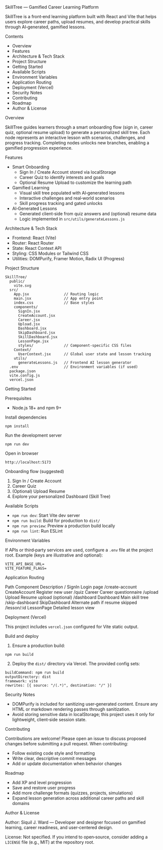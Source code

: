 SkillTree — Gamified Career Learning Platform

SkillTree is a front‑end learning platform built with React and Vite that helps users explore career paths, upload resumes, and develop practical skills through AI‑generated, gamified lessons.

Contents

- Overview
- Features
- Architecture & Tech Stack
- Project Structure
- Getting Started
- Available Scripts
- Environment Variables
- Application Routing
- Deployment (Vercel)
- Security Notes
- Contributing
- Roadmap
- Author & License

Overview

SkillTree guides learners through a smart onboarding flow (sign in, career quiz, optional resume upload) to generate a personalized skill tree. Each node represents an interactive lesson with scenarios, challenges, and progress tracking. Completing nodes unlocks new branches, enabling a gamified progression experience.

Features

- Smart Onboarding
  - Sign In / Create Account stored via localStorage
  - Career Quiz to identify interests and goals
  - Optional Resume Upload to customize the learning path
- Gamified Learning
  - Visual skill tree populated with AI‑generated lessons
  - Interactive challenges and real‑world scenarios
  - Skill progress tracking and gated unlocks
- AI‑Generated Lessons
  - Generated client‑side from quiz answers and (optional) resume data
  - Logic implemented in `src/utils/generateLessons.js`

Architecture & Tech Stack

- Frontend: React (Vite)
- Router: React Router
- State: React Context API
- Styling: CSS Modules or Tailwind CSS
- Utilities: DOMPurify, Framer Motion, Radix UI (Progress)

Project Structure

```
SkillTree/
  public/
    vite.svg
  src/
    App.jsx                // Routing logic
    main.jsx               // App entry point
    index.css              // Base styles
    components/
      SignIn.jsx
      CreateAccount.jsx
      Career.jsx
      Upload.jsx
      Dashboard.jsx
      SkipDashboard.jsx
      SkillDashboard.jsx
      LessonPage.jsx
      styles/              // Component-specific CSS files
    Context/
      UserContext.jsx      // Global user state and lesson tracking
    utils/
      generateLessons.js   // Frontend AI lesson generator
  .env                     // Environment variables (if used)
  package.json
  vite.config.js
  vercel.json
```

Getting Started

Prerequisites

- Node.js 18+ and npm 9+

Install dependencies

```
npm install
```

Run the development server

```
npm run dev
```

Open in browser

```
http://localhost:5173
```

Onboarding flow (suggested)

1. Sign In / Create Account
2. Career Quiz
3. (Optional) Upload Resume
4. Explore your personalized Dashboard (Skill Tree)

Available Scripts

- `npm run dev`: Start Vite dev server
- `npm run build`: Build for production to `dist/`
- `npm run preview`: Preview a production build locally
- `npm run lint`: Run ESLint

Environment Variables

If APIs or third‑party services are used, configure a `.env` file at the project root. Example (keys are illustrative and optional):

```
VITE_API_BASE_URL=
VITE_FEATURE_FLAGS=
```

Application Routing

Path	Component	Description
/	SignIn	Login page
/create-account	CreateAccount	Register new user
/quiz	Career	Career questionnaire
/upload	Upload	Resume upload (optional)
/dashboard	Dashboard	Main skill tree
/skip-dashboard	SkipDashboard	Alternate path if resume skipped
/lesson/:id	LessonPage	Detailed lesson view

Deployment (Vercel)

This project includes `vercel.json` configured for Vite static output.

Build and deploy

1. Ensure a production build:

```
npm run build
```

2. Deploy the `dist/` directory via Vercel. The provided config sets:

```
buildCommand: npm run build
outputDirectory: dist
framework: vite
rewrites: [{ source: "/(.*)", destination: "/" }]
```

Security Notes

- DOMPurify is included for sanitizing user‑generated content. Ensure any HTML or markdown rendering passes through sanitization.
- Avoid storing sensitive data in localStorage; this project uses it only for lightweight, client‑side session state.

Contributing

Contributions are welcome! Please open an issue to discuss proposed changes before submitting a pull request. When contributing:

- Follow existing code style and formatting
- Write clear, descriptive commit messages
- Add or update documentation when behavior changes

Roadmap

- Add XP and level progression
- Save and restore user progress
- Add more challenge formats (quizzes, projects, simulations)
- Expand lesson generation across additional career paths and skill domains

Author & License

Author: Siquil J. Ward — Developer and designer focused on gamified learning, career readiness, and user‑centered design.

License: Not specified. If you intend to open‑source, consider adding a `LICENSE` file (e.g., MIT) at the repository root.